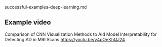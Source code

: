 successful-examples-deep-learning.md
## Example video
Comparison of CNN Visualization Methods to Aid Model Interpretability for Detecting AD in MRI Scans
https://youtu.be/y4pOeKhQJ24


